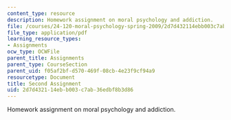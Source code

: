 ```yaml
---
content_type: resource
description: Homework assignment on moral psychology and addiction.
file: /courses/24-120-moral-psychology-spring-2009/2d7d432114ebb003c7ab36edbf8b3d86_MIT24_120s09_assn02.pdf
file_type: application/pdf
learning_resource_types:
- Assignments
ocw_type: OCWFile
parent_title: Assignments
parent_type: CourseSection
parent_uid: f05af2bf-d570-469f-08cb-4e23f9cf94a9
resourcetype: Document
title: Second Assignment
uid: 2d7d4321-14eb-b003-c7ab-36edbf8b3d86
---
```

Homework assignment on moral psychology and addiction.

